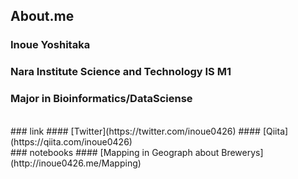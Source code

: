 ## About.me
### Inoue Yoshitaka
### Nara Institute Science and Technology IS M1
### Major in Bioinformatics/DataSciense
<br />
### link
#### [Twitter](https://twitter.com/inoue0426)
#### [Qiita](https://qiita.com/inoue0426)
<br />
### notebooks
#### [Mapping in Geograph about Brewerys](http://inoue0426.me/Mapping)
